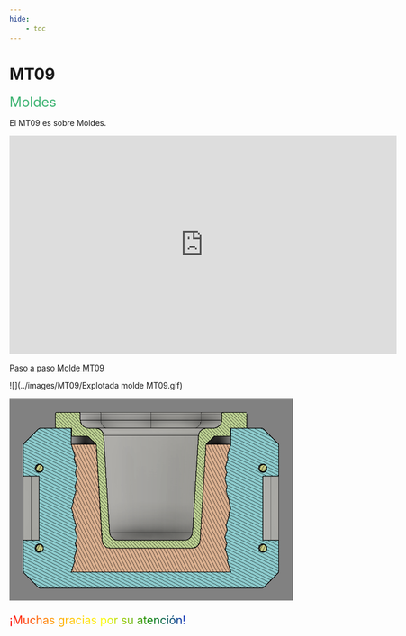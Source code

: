 ```yaml
---
hide:
    - toc
---
```


# MT09

<span style="font-size: 24px ; color: mediumseagreen">Moldes</span>

El MT09 es sobre Moldes.

<iframe width="688" height="388" src="https://www.youtube.com/watch?v=zyiBXNGpuJs&ab_channel=FrancoPacilio" title="YouTube video player" frameborder="0" allow="accelerometer; autoplay; clipboard-write; encrypted-media; gyroscope; picture-in-picture; web-share" referrerpolicy="strict-origin-when-cross-origin" allowfullscreen=""></iframe>

[Paso a paso Molde MT09](https://youtu.be/zyiBXNGpuJs)

![](../images/MT09/Explotada molde MT09.gif)

![](../images/MT09/corte.PNG)

<p style="font-size: 20px"; class="rainbow">¡Muchas gracias por su atención!</p>

<meta charset="UTF-8">
    <meta name="viewport" content="width=device-width, initial-scale=1.0">
    <title>Texto Arcoíris</title>
    <style>
        .rainbow {
            background: linear-gradient(to right, red, orange, yellow, green, blue, indigo, violet);
            color: transparent;
            background-clip: text;
        }
    </style>
<meta charset="UTF-8">
    <meta name="viewport" content="width=device-width, initial-scale=1.0">

<html lang="en">